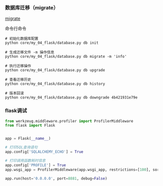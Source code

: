 ### 数据库迁移（migrate）
[migrate](../core/my_04_flask/01_migrate.py)  

命令行命令
```shell
# 初始化数据库配置
python core/my_04_flask/database.py db init

# 生成迁移文件 -m 操作信息
python core/my_04_flask/database.py db migrate -m 'info'

# 执行迁移操作
python core/my_04_flask/database.py db upgrade

# 查看迁移历史
python core/my_04_flask/database.py db history 

# 版本回滚
python core/my_04_flask/database.py db downgrade 4b421931e79e
```



### flask调试

```python
from werkzeug.middleware.profiler import ProfilerMiddleware
from flask import Flask


app = Flask(__name__)

# 打印SQL查询语句
app.config['SQLALCHEMY_ECHO'] = True

# 打印调用函数耗时信息
app.config['PROFILE'] = True
app.wsgi_app = ProfilerMiddleware(app.wsgi_app, restrictions=[100], sort_by=('cumtime',))

app.run(host='0.0.0.0', port=8881, debug=False)
```

